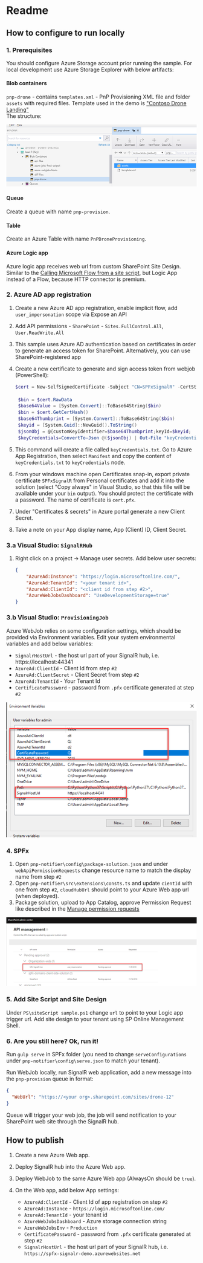 # Readme

## How to configure to run locally

### 1. Prerequisites

You should configure Azure Storage account prior running the sample. For local development use Azure Storage Explorer with below artifacts:

#### Blob containers

`pnp-drone` - contains `templates.xml` - PnP Provisioning XML file and folder `assets` with required files. Template used in the demo is ["Contoso Drone Landing"](https://github.com/SharePoint/sp-dev-provisioning-templates/blob/master/tenant/ContosoDroneLanding/README.md)  
The structure:  

![image](img/storage-1.png)

#### Queue

Create a queue with name `pnp-provision`.

#### Table

Create an Azure Table with name `PnPDroneProvisioning`.

#### Azure Logic app

Azure logic app receives web url from custom SharePoint Site Design. Similar to the [Calling Microsoft Flow from a site script](https://docs.microsoft.com/en-us/sharepoint/dev/declarative-customization/site-design-trigger-flow-tutorial), but Logic App instead of a Flow, because HTTP connector is premium.

### 2. Azure AD app registration

1. Create a new Azure AD app registration, enable implicit flow, add `user_impersonation` scope via Expose an API
2. Add API permissions - `SharePoint` - `Sites.FullControl.All`, `User.ReadWrite.All`
3. This sample uses Azure AD authentication based on certificates in order to generate an access token for SharePoint. Alternatively, you can use SharePoint-registered app
4. Create a new certificate to generate and sign access token from webjob (PowerShell):

   ```powershell
   $cert = New-SelfSignedCertificate -Subject "CN=SPFxSignalR" -CertStoreLocation "Cert:\CurrentUser\My"  -KeyExportPolicy Exportable -KeySpec Signature -NotAfter (Get-Date).AddYears(3)

    $bin = $cert.RawData
    $base64Value = [System.Convert]::ToBase64String($bin)
    $bin = $cert.GetCertHash()
    $base64Thumbprint = [System.Convert]::ToBase64String($bin)
    $keyid = [System.Guid]::NewGuid().ToString()
    $jsonObj = @{customKeyIdentifier=$base64Thumbprint;keyId=$keyid;    type="AsymmetricX509Cert";usage="Verify";value=$base64Value}
    $keyCredentials=ConvertTo-Json @($jsonObj) | Out-File "keyCredentials.txt"

   ```

5. This command will create a file called `keyCredentials.txt`. Go to Azure App Registration, then select `Manifest` and copy the content of `keyCredentials.txt` to `keyCredentials` node.
6. From your windows machine open Certificates snap-in, export private certificate `SPFxSignalR` from Personal certificates and add it into the solution (select "Copy always" in Visual Studio, so that this fille will be available under your `bin` output). You should protect the certificate with a password. The name of certificate is `cert.pfx`.
7. Under "Certificates & secrets" in Azure portal generate a new Client Secret.
8. Take a note on your App display name, App (Client) ID, Client Secret.

### 3.a Visual Studio: `SignalRHub`

1. Right click on a project -> Manage user secrets. Add below user secrets:

    ``` json
    {
        "AzureAd:Instance": "https://login.microsoftonline.com/",
        "AzureAd:TenantId": "<your tenant id>",
        "AzureAd:ClientId": "<client id from step #2>",
        "AzureWebJobsDashboard": "UseDevelopmentStorage=true"
    }
    ```

### 3.b Visual Studio: `ProvisioningJob`

Azure WebJob relies on some configuration settings, which should be provided via Environment variables. Edit your system environmental variables and add below variables:

- `SignalrHostUrl` - the host url part of your SignalR hub, i.e. https://localhost:44341
- `AzureAd:ClientId` - Client Id from step `#2`
- `AzureAd:ClientSecret` - Client Secret from step `#2`
- `AzureAd:TenantId` - Your Tenant Id
- `CertificatePassword` - password from `.pfx` certificate generated at step `#2`

![img](/img/env.png)

### 4. SPFx

1. Open `pnp-notifier\config\package-solution.json` and under `webApiPermissionRequests` change resource name to match the display name from step `#2`
2. Open `pnp-notifier\src\extensions\consts.ts` and update `cientId` with one from step `#2`, `cloudHubUrl` should point to your Azure Web app url (when deployed).
3. Package solution, upload to App Catalog, approve Permission Request like described in the [Manage permission requests](https://docs.microsoft.com/en-us/sharepoint/dev/spfx/use-aadhttpclient#manage-permission-requests)

![img](img/api.png)

### 5. Add Site Script and Site Design

Under `PS\siteScript sample.ps1` change `url` to point to your Logic app trigger url. Add site design to your tenant using SP Online Management Shell. 

### 6. Are you still here? Ok, run it!

Run `gulp serve` in SPFx folder (you need to change `serveConfigurations` under `pnp-notifier\config\serve.json` to match your tenant).

Run WebJob locally, run SignalR web application, add a new message into the `pnp-provision` queue in format:

```json
{
  "WebUrl": "https://<your org>.sharepoint.com/sites/drone-12"
}
```

Queue will trigger your web job, the job will send notification to your SharePoint web site through the SignalR hub.

## How to publish

1. Create a new Azure Web app.
2. Deploy SignalR hub into the Azure Web app.
3. Deploy WebJob to the same Azure Web app (AlwaysOn should be `true`).
4. On the Web app, add below App settings:

   - `AzureAd:ClientId` - Client Id of app registration on step `#2`
   - `AzureAd:Instance` - `https://login.microsoftonline.com/`
   - `AzureAd:TenantId` - your tenant id
   - `AzureWebJobsDashboard` - Azure storage connection string
   - `AzureWebJobsEnv` - `Production`
   - `CertificatePassword` - password from `.pfx` certificate generated at step `#2`
   - `SignalrHostUrl` - the host url part of your SignalR hub, i.e. `https://spfx-signalr-demo.azurewebsites.net`
